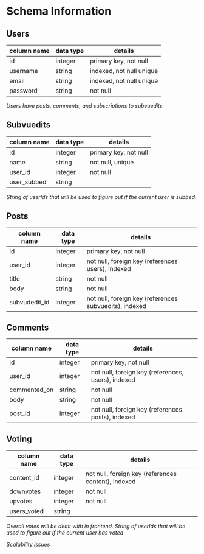 # Schema Information

## Users
column name   | data type | details
--------------|-----------|----------
id            | integer   | primary key, not null
username      | string    | indexed, not null unique
email         | string    | indexed, not null unique
password      | string    | not null

*Users have posts, comments, and subscriptions to subvuedits.*

## Subvuedits
column name   | data type | details
--------------|-----------|-----------
id            | integer   | primary key, not null
name          | string    | not null, unique
user_id       | integer   | not null
user_subbed   | string    | 

*String of userIds that will be used to figure out if the current user is subbed.*

<!-- ## Content
column name   | data type | details
--------------|-----------|-----------
id            | integer   | primary key, not null
user_id       | integer   | not null, foreign key (references users), indexed
content_type  | string    | not null
body          | string    | not null
title         | string    | 
subvuedit_id  | integer   | not null, foreign key (references subvuedits), indexed

*Contents can either be comments, or posts.* -->

## Posts
column name   | data type | details
--------------|-----------|------------
id            | integer   | primary key, not null
user_id       | integer   | not null, foreign key (references users), indexed
title         | string    | not null
body          | string    | not null
subvudedit_id | integer   | not null, foreign key (references subvuedits), indexed

## Comments 
column name   | data type | details 
--------------|-----------|------------
id            | integer   | primary key, not null
user_id       | integer   | not null, foreign key (references, users), indexed
commented_on  | string    | not null
body          | string    | not null
post_id       | integer   | not null, foreign key (references posts), indexed

## Voting
column name   | data type | details
--------------|-----------|----------
content_id    | integer   | not null, foreign key (references content), indexed
downvotes     | integer   | not null
upvotes       | integer   | not null
users_voted   | string    | 

*Overall votes will be dealt with in frontend. String of userIds that will be used to figure out if the current user has voted*



*Scalability issues*